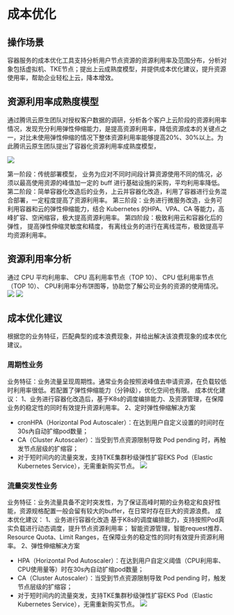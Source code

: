 # 成本优化
## 操作场景
容器服务的成本优化工具支持分析用户节点资源的资源利用率及范围分布，分析对象包括虚拟机、TKE节点；提出上云成熟度模型，并提供成本优化建议，提升资源使用率，帮助企业轻松上云，降本增效。

## 资源利用率成熟度模型
通过腾讯云原生团队对授权客户数据的调研，分析各个客户上云阶段的资源利用率情况，发现充分利用弹性伸缩能力，是提高资源利用率，降低资源成本的关键点之一，对比未使用弹性伸缩的情况下整体资源利用率能够提高20%、30%以上。为此腾讯云原生团队提出了容器化资源利用率成熟度模型，


![](https://main.qcloudimg.com/raw/eec315c150fdc1742886a6cb9c2221ac.jpg)

第一阶段：传统部署模型， 业务为应对不同时间段计算资源使用不同的情况，必须以最高使用资源的峰值加一定的 buff 进行基础设施的采购，平均利用率降低。
第二阶段：简单容器化改造后的业务，上云并容器化改造，利用了容器进行业务混合部署，一定程度提高了资源利用率。
第三阶段：业务进行微服务改造，业务可利用容器和云的弹性伸缩能力，结合 Kubernetes 的HPA、VPA、CA 等能力，高峰扩容、空闲缩容，极大提高资源利用率。
第四阶段：极致利用云和容器化后的弹性， 提高弹性伸缩灵敏度和精度， 有离线业务的进行在离线混布，极致提高平均资源利用率。


## 资源利用率分析
通过 CPU 平均利用率、 CPU 高利用率节点（TOP 10）、 CPU 低利用率节点（TOP 10）、 CPU利用率分布饼图等，协助您了解公司业务的资源的使用情况。
![](https://main.qcloudimg.com/raw/a5f70d33bf47a7de34365b438330faf5.png)
![](https://main.qcloudimg.com/raw/7061d53c7a482c8304cf1eb95ff50712.png)

## 成本优化建议
根据您的业务特征，匹配典型的成本浪费现象，并给出解决该浪费现象的成本优化建议。
### 周期性业务
业务特征：业务流量呈现周期性。通常业务会按照波峰值去申请资源，在负载较低时利用率很低。若配置了弹性伸缩能力（分钟级），优化空间也有限。
成本优化建议：
1、业务进行容器化改造后，基于K8s的调度编排能力、及资源管理，在保障业务的稳定性的同时有效提升资源利用率。
2、定时弹性伸缩解决方案
- cronHPA（Horizontal Pod Autoscaler）：在达到用户自定义设置的时间时在30s內自动扩缩pod数量；
- CA（Cluster Autoscaler）：当受到节点资源限制导致 Pod pending 时，再触发节点层级的扩缩容；
- 对于短时间内的流量突发，支持TKE集群秒级弹性扩容EKS Pod（Elastic Kubernetes Service），无需重新购买节点。
![](https://main.qcloudimg.com/raw/45f444ccc83f3f4432ad0dabb9c21c0f.png)

### 流量突发性业务
业务特征：业务流量具备不定时突发性，为了保证高峰时期的业务稳定和良好性能，资源规格配置一般会留有较大的buffer，在日常时存在巨大的资源浪费。
成本优化建议：
1、业务进行容器化改造
基于K8s的调度编排能力，支持按照Pod真实负载进行动态调度，提升节点资源利用率；
智能资源管理，智能request推荐、Resource Quota、Limit Ranges，在保障业务的稳定性的同时有效提升资源利用率。
2、弹性伸缩解决方案
- HPA（Horizontal Pod Autoscaler）：在达到用户自定义阈值（CPU利用率、CPU使用量等）时在30s內自动扩缩pod数量；
- CA（Cluster Autoscaler）：当受到节点资源限制导致 Pod pending 时，触发节点层级的扩缩容；
- 对于短时间内的流量突发，支持TKE集群秒级弹性扩容EKS Pod（Elastic Kubernetes Service），无需重新购买节点。
![](https://main.qcloudimg.com/raw/b2c60e9499e776d3b287335e3d1d7d71.png)
